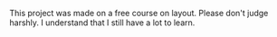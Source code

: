 This project was made on a free course on layout. Please don't judge harshly. I understand that I still have a lot to learn.
